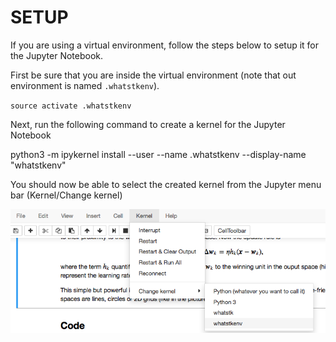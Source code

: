 # SETUP

If you are using a virtual environment, follow the steps below to setup it for the Jupyter Notebook.

First be sure that you are inside the virtual environment (note that out environment is named `.whatstkenv`).

`source activate .whatstkenv`

Next, run the following command to create a kernel for the Jupyter Notebook

python3 -m ipykernel install --user --name .whatstkenv --display-name "whatstkenv"

You should now be able to select the created kernel from the Jupyter menu bar (Kernel/Change kernel)

![Alt text](files/kernelsetup.png?raw=true)
